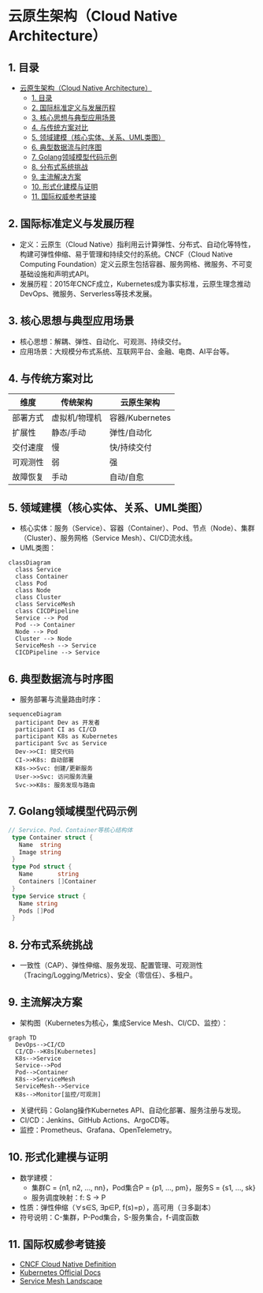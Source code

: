 # 云原生架构（Cloud Native Architecture）

## 1. 目录

- [云原生架构（Cloud Native Architecture）](#云原生架构cloud-native-architecture)
  - [1. 目录](#1-目录)
  - [2. 国际标准定义与发展历程](#2-国际标准定义与发展历程)
  - [3. 核心思想与典型应用场景](#3-核心思想与典型应用场景)
  - [4. 与传统方案对比](#4-与传统方案对比)
  - [5. 领域建模（核心实体、关系、UML类图）](#5-领域建模核心实体关系uml类图)
  - [6. 典型数据流与时序图](#6-典型数据流与时序图)
  - [7. Golang领域模型代码示例](#7-golang领域模型代码示例)
  - [8. 分布式系统挑战](#8-分布式系统挑战)
  - [9. 主流解决方案](#9-主流解决方案)
  - [10. 形式化建模与证明](#10-形式化建模与证明)
  - [11. 国际权威参考链接](#11-国际权威参考链接)

## 2. 国际标准定义与发展历程

- 定义：云原生（Cloud Native）指利用云计算弹性、分布式、自动化等特性，构建可弹性伸缩、易于管理和持续交付的系统。CNCF（Cloud Native Computing Foundation）定义云原生包括容器、服务网格、微服务、不可变基础设施和声明式API。
- 发展历程：2015年CNCF成立，Kubernetes成为事实标准，云原生理念推动DevOps、微服务、Serverless等技术发展。

## 3. 核心思想与典型应用场景

- 核心思想：解耦、弹性、自动化、可观测、持续交付。
- 应用场景：大规模分布式系统、互联网平台、金融、电商、AI平台等。

## 4. 与传统方案对比

| 维度         | 传统架构         | 云原生架构         |
|--------------|----------------|-------------------|
| 部署方式     | 虚拟机/物理机   | 容器/Kubernetes   |
| 扩展性       | 静态/手动       | 弹性/自动化       |
| 交付速度     | 慢              | 快/持续交付       |
| 可观测性     | 弱              | 强                |
| 故障恢复     | 手动            | 自动/自愈         |

## 5. 领域建模（核心实体、关系、UML类图）

- 核心实体：服务（Service）、容器（Container）、Pod、节点（Node）、集群（Cluster）、服务网格（Service Mesh）、CI/CD流水线。
- UML类图：

```mermaid
classDiagram
  class Service
  class Container
  class Pod
  class Node
  class Cluster
  class ServiceMesh
  class CICDPipeline
  Service --> Pod
  Pod --> Container
  Node --> Pod
  Cluster --> Node
  ServiceMesh --> Service
  CICDPipeline --> Service
```

## 6. 典型数据流与时序图

- 服务部署与流量路由时序：

```mermaid
sequenceDiagram
  participant Dev as 开发者
  participant CI as CI/CD
  participant K8s as Kubernetes
  participant Svc as Service
  Dev->>CI: 提交代码
  CI->>K8s: 自动部署
  K8s->>Svc: 创建/更新服务
  User->>Svc: 访问服务流量
  Svc->>K8s: 服务发现与路由
```

## 7. Golang领域模型代码示例

```go
// Service、Pod、Container等核心结构体
 type Container struct {
   Name  string
   Image string
 }
 type Pod struct {
   Name       string
   Containers []Container
 }
 type Service struct {
   Name string
   Pods []Pod
 }
```

## 8. 分布式系统挑战

- 一致性（CAP）、弹性伸缩、服务发现、配置管理、可观测性（Tracing/Logging/Metrics）、安全（零信任）、多租户。

## 9. 主流解决方案

- 架构图（Kubernetes为核心，集成Service Mesh、CI/CD、监控）：

```mermaid
graph TD
  DevOps-->CI/CD
  CI/CD-->K8s[Kubernetes]
  K8s-->Service
  Service-->Pod
  Pod-->Container
  K8s-->ServiceMesh
  ServiceMesh-->Service
  K8s-->Monitor[监控/可观测]
```

- 关键代码：Golang操作Kubernetes API、自动化部署、服务注册与发现。
- CI/CD：Jenkins、GitHub Actions、ArgoCD等。
- 监控：Prometheus、Grafana、OpenTelemetry。

## 10. 形式化建模与证明

- 数学建模：
  - 集群C = {n1, n2, ..., nn}，Pod集合P = {p1, ..., pm}，服务S = {s1, ..., sk}
  - 服务调度映射：f: S → P
- 性质：弹性伸缩（∀s∈S, ∃p∈P, f(s)=p），高可用（∃多副本）
- 符号说明：C-集群，P-Pod集合，S-服务集合，f-调度函数

## 11. 国际权威参考链接

- [CNCF Cloud Native Definition](https://github.com/cncf/toc/blob/main/DEFINITION.md)
- [Kubernetes Official Docs](https://kubernetes.io/)
- [Service Mesh Landscape](https://landscape.cncf.io/category=service-mesh)
